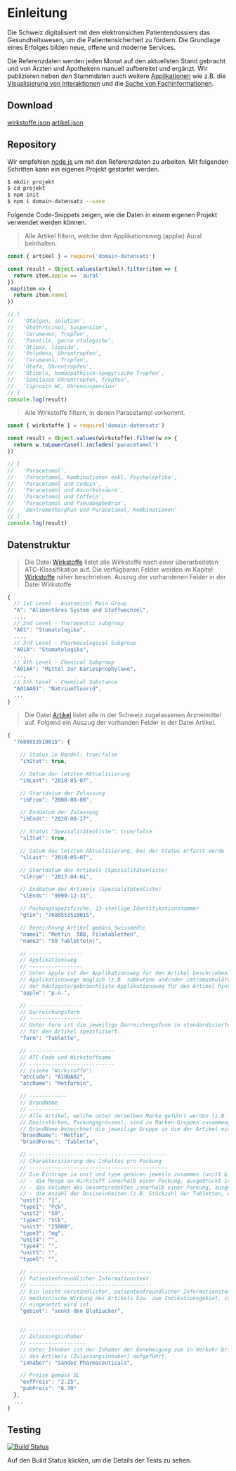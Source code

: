 # Einleitung

Die Schweiz digitalisiert mit den elektronsichen Patientendossiers das Gesundheitswesen, um die
Patientensicherheit zu fördern. Die Grundlage eines Erfolges bilden neue, offene und moderne Services.

Die Referenzdaten werden jeden Monat auf den aktuellsten Stand gebracht und von Ärzten und Apothekern manuell aufbereitet und ergänzt. Wir publizieren neben den Stammdaten auch weitere [Applikationen](https://epha.ch) wie z.B. die [Visualisierung von Interaktionen](https://epha.ch/matrix) und die [Suche von Fachinformationen](https://epha.ch/kompendium).

## Download

<p>
  <a class='download' href="../data/wirkstoffe.json" download="wirkstoffe.json">wirkstoffe.json</a>
  <a class='download' href="../data/artikel.json" download="artikel.json">artikel.json</a>
</p>

## Repository

Wir empfehlen [node.js](https://nodejs.org/en/) um mit den Referenzdaten zu arbeiten. Mit folgenden Schritten kann ein eigenes Projekt gestartet werden.

```bash
$ mkdir projekt
$ cd projekt
$ npm init
$ npm i domain-datensatz --save
```

Folgende Code-Snippets zeigen, wie die Daten in einem eigenen Projekt verwendet werden können.

> Alle Artikel filtern, welche den Applikationsweg (applw) Aural beinhalten.

```javascript
const { artikel } = require('domain-datensatz')

const result = Object.values(artikel).filter(item => {
  return item.applw == 'aural'
})
.map(item => {
  return item.name1
})

// [
//   'Otalgan, solution',
//   'Otothricinol, Suspension',
//   'Cerumenex, Tropfen',
//   'Panotile, gocce otologiche',
//   'Otipax, liquido',
//   'Polydexa, Ohrentropfen',
//   'Cerumenol, Tropfen',
//   'Otofa, Ohrentropfen',
//   'Otidolo, homöopathisch-spagyrische Tropfen',
//   'Similasan Ohrentropfen, Tropfen',
//   'Ciproxin HC, Ohrensuspension'
// ]
console.log(result)
```

> Alle Wirkstoffe filtern, in denen Paracetamol vorkommt.

```javascript
const { wirkstoffe } = require('domain-datensatz')

const result = Object.values(wirkstoffe).filter(w => {
  return w.toLowerCase().includes('paracetamol')
})

// [
//   'Paracetamol',
//   'Paracetamol, Kombinationen exkl. Psycholeptika',
//   'Paracetamol und Codein',
//   'Paracetamol und Ascorbinsäure',
//   'Paracetamol und Coffein',
//   'Paracetamol und Pseudoephedrin',
//   'Dextromethorphan und Paracetamol, Kombinationen'
// ]
console.log(result)
```

## Datenstruktur

> Die Datei [Wirkstoffe](data/wirkstoffe.json ":ignore") listet alle Wirkstoffe nach einer überarbeiteten ATC-Klassifikation auf. Die verfügbaren Felder werden im Kapitel [Wirkstoffe](docs/wirkstoffe.md) näher beschrieben. Auszug der vorhandenen Felder in der Datei Wirkstoffe

```javascript
{
  // 1st Level - Anatomical Main Group
  "A": "Alimentäres System und Stoffwechsel",
  ...,
  // 2nd Level - Therapeutic subgroup
  "A01": "Stomatologika",
  ...,
  // 3rd Level - Pharmacological Subgroup
  "A01A": "Stomatologika",
  ...,
  // 4th Level - Chenical Subgroup
  "A01AA": "Mittel zur Kariesprophylaxe",
  ...,
  // 5th Level - Chemical Substance
  "A01AA01": "Natriumfluorid",
  ...
}
```

> Die Datei [Artikel](data/artikel.json ":ignore") listet alle in der Schweiz zugelassenen Arzneimittel auf. Folgend ein Auszug der vorhanden Felder in der Datei Artikel.

```javascript
{
  "7680553510015": {

    // Status im Handel: true/false
    "ihStat": true,

    // Datum der letzten Aktualisierung
    "ihLast": "2018-05-07",

    // Startdatum der Zulassung
    "ihFrom": "2000-08-08",

    // Enddatum der Zulassung
    "ihEnds": "2020-08-17",

    // Status "Spezialitätenliste": true/false
    "slStat": true,

    // Datum des letzten Aktualisierung, bei der Status erfasst wurde
    "slLast": "2018-05-07",

    // Startdatum des Artikels (Spezialitätenliste)     
    "slFrom": "2017-04-01",

    // Enddatum des Artikels (Spezialitätenliste)
    "slEnds": "9999-12-31",

    // Packungsspezifische, 13-stellige Identifikationsnummer
    "gtin": "7680553510015",

    // Bezeichnung Artikel gemäss Swissmedic
    "name1": "Metfin  500, Filmtabletten",
    "name2": "50 Tablette(n)",

    // -----------------
    // Applikationsweg
    // -----------------
    // Unter applw ist der Applikationsweg für den Artikel beschrieben. Sine mehrere
    // Applikationswege möglich (z.B. subkutane und/oder imtramuskuläre Gabe) so ist
    // der häufigste/gebräuchliste Applikationsweg für den Artikel hinterlegt.
    "applw": "p.o.",

    // -----------------
    // Darreichungsform
    // -----------------
    // Unter form ist die jeweilige Darreichungsform in standardisierter Form
    // für den Artikel spezifiziert.
    "form": "Tablette",

    // ---------------------------
    // ATC-Code und Wirkstoffname
    // ---------------------------
    // (siehe "Wirkstoffe")
    "atcCode": "A10BA02",
    "atcName": "Metformin",

    // ------------
    // BrandName
    // -----------
    // Alle Artikel, welche unter derselben Marke geführt werden (z.B. verschiedene
    // Dosisstärken, Packungsgrössen), sind zu Marken-Gruppen zusammengefasst.
    // BrandName bezeichnet die jeweilige Gruppe in die der Artikel eingruppiert wurde.
    "brandName": "Metfin",
    "brandForms": "Tablette",

    // --------------------------------------------
    // Charakterisierung des Inhaltes pro Packung
    // --------------------------------------------
    // Die Einträge in unit und type gehören jeweils zusammen (unit1 & type1, unit2 & type2...). Es bezeichnet
    // - die Menge an Wirkstoff innerhalb einer Packung, ausgedrückt in unterschiedlichen Dosierungeinheiten
    // - das Volumen des Gesamtproduktes innerhalb einer Packung, ausgedrückt in unterschiedlichen Dosierungeinheiten
    // - die Anzahl der Dosiseinheiten (z.B. Stückzahl der Tabletten, Anzahl Ampullen) in einer Packung
    "unit1": "1",
    "type1": "Pck",
    "unit2": "50",
    "type2": "Stk",
    "unit3": "25000",
    "type3": "mg",
    "unit4": "",
    "type4": "",
    "unit5": "",
    "type5": "",

    // ---------------------------------------
    // Patientenfreundlicher Informationstext
    // ---------------------------------------
    // Ein leicht verständlicher, patientenfreundlicher Informationstext über die
    // medizinische Wirkung des Artikels bzw. zum Indikationsgebiet, in dem der Artikel
    // eingesetzt wird ist.
    "gebiet": "senkt den Blutzucker",


    // ------------------
    // Zulassungsinhaber
    // ------------------
    // Unter Inhaber ist der Inhaber der Genehmigung zum in Verkehr bringen
    // des Artikels (Zulassungsinhaber) aufgeführt.
    "inhaber": "Sandoz Pharmaceuticals",

    // Preise gemäss SL
    "exfPreis": "2.25",
    "pubPreis": "6.70"
  },
  ...  
}

```

## Testing
[![Build Status](https://travis-ci.com/epha/domain-datensatz.svg?branch=master)](https://travis-ci.com/epha/domain-datensatz)

Auf den Build Status klicken, um die Details der Tests zu sehen.
